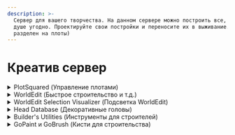 ```yaml
---
description: >-
  Сервер для вашего творчества. На данном сервере можно построить все, что вашей
  душе угодно. Проектируйте свои постройки и переносите их в выживание. (Мир
  разделен на плоты)
---
```


# Креатив сервер



<details>

<summary>PlotSquared (Управление плотами)</summary>

### Основные

/p help - Все команды плагина

/p auto - Занять свободный участок

/p claim - Занять участок

/p merge - Соединить участки

/p visit <игрок> \[номер участка игрока]- Телепортироваться на участок

/p auto - Занять свободный участок

/p list <игрок> - Список участников игрока

/p info - Информация о плоте

/p middle - Телепорт на середину плота

/p alias set <название> - установить название плота( /p visit )

### Доступ к плоту

/p trust - Дать доступ игроку строить на вашем плоте

/p deny <игрок> - Запретить доступ игроку к участку

/p deny \* - Запретить доступ всем игрокам

/p allow <игрок> - Разрешить доступ к участку

### Настройка

/p flag list - Список всех доступных флагов

/p flag add - Установить флаг на плот

</details>

<details>

<summary>WorldEdit (Быстрое строительство и т.д.)</summary>

[https://minecraft.fandom.com/ru/wiki/WorldEdit](https://minecraft.fandom.com/ru/wiki/WorldEdit)

</details>

<details>

<summary>WorldEdit Selection Visualizer (Подсветка WorldEdit)</summary>

/wesv toggle - Выключить подсветку области

</details>

<details>

<summary>Head Database (Декоративные головы)</summary>

/hdb - Меню плагина

/phead <ник> - Получить голову игрока

</details>

<details>

<summary>Builder's Utilities (Инструменты для строителей)</summary>

/bu - Меню плагина с выбором функций

/blocks - Меню блоков которых нету в режиме креатива

/banner - Редактор баннеров

/armorcolor - Редактор кожаной брони

/nc - Режим No-clip

/nv - Ночное зрение

/af - Режим Advanced Fly

</details>

<details>

<summary>GoPaint и GoBrush (Кисти для строительства)</summary>

### GoPaint

Для использования нужно взять перо `minecraft:feather`

/gp - Команды плагина



</details>
